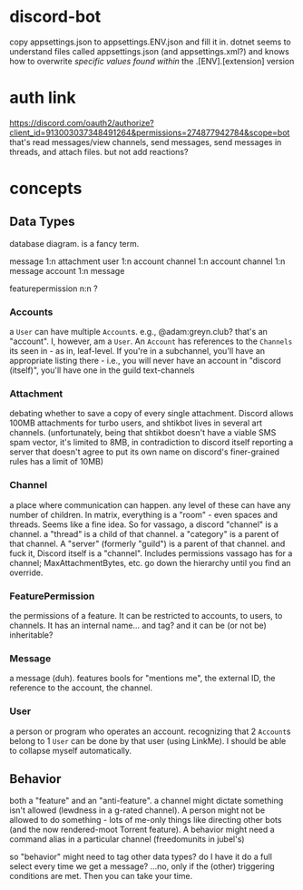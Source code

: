# discord-bot

copy appsettings.json to appsettings.ENV.json and fill it in. dotnet seems to understand files called appsettings.json (and appsettings.xml?) and knows how to overwrite *specific values found within* the .[ENV].[extension] version

# auth link

https://discord.com/oauth2/authorize?client_id=913003037348491264&permissions=274877942784&scope=bot
that's read messages/view channels, send messages, send messages in threads, and attach files. but not add reactions?

# concepts

## Data Types

database diagram. is a fancy term.

message 1:n attachment
user 1:n account
channel 1:n account
channel 1:n message
account 1:n message

featurepermission n:n ?

### Accounts

a `User` can have multiple `Account`s. e.g., @adam:greyn.club? that's an "account". I, however, am a `User`. An `Account` has references to the `Channels` its seen in - as in, leaf-level. If you're in a subchannel, you'll have an appropriate listing there - i.e., you will never have an account in "discord (itself)", you'll have one in the guild text-channels

### Attachment

debating whether to save a copy of every single attachment. Discord allows 100MB attachments for turbo users, and shtikbot lives in several art channels. (unfortunately, being that shtikbot doesn't have a viable SMS spam vector, it's limited to 8MB, in contradiction to discord itself reporting a server that doesn't agree to put its own name on discord's finer-grained rules has a limit of 10MB)

### Channel

a place where communication can happen. any level of these can have any number of children. In matrix, everything is a "room" - even spaces and threads. Seems like a fine idea. So for vassago, a discord "channel" is a channel. a "thread" is a child of that channel. a "category" is a parent of that channel. A "server" (formerly "guild") is a parent of that channel. and fuck it, Discord itself is a "channel". Includes permissions vassago has for a channel; MaxAttachmentBytes, etc. go down the hierarchy until you find an override.

### FeaturePermission

the permissions of a feature. It can be restricted to accounts, to users, to channels. It has an internal name... and tag? and it can be (or not be) inheritable?

### Message

a message (duh). features bools for "mentions me", the external ID, the reference to the account, the channel.

### User

a person or program who operates an account. recognizing that 2 `Account`s belong to 1 `User` can be done by that user (using LinkMe). I should be able to collapse myself automatically.

## Behavior

both a "feature" and an "anti-feature". a channel might dictate something isn't allowed (lewdness in a g-rated channel). A person might not be allowed to do something - lots of me-only things like directing other bots (and the now rendered-moot Torrent feature). A behavior might need a command alias in a particular channel (freedomunits in jubel's)

so "behavior" might need to tag other data types? do I have it do a full select every time we get a message? ...no, only if the (other) triggering conditions are met. Then you can take your time.